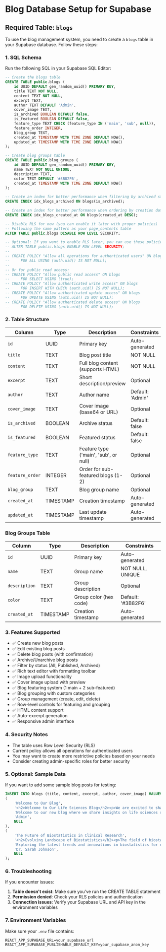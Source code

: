 # Blog Database Setup for Supabase

## Required Table: `blogs`

To use the blog management system, you need to create a `blogs` table in your Supabase database. Follow these steps:

### 1. SQL Schema

Run the following SQL in your Supabase SQL Editor:

```sql
-- Create the blogs table
CREATE TABLE public.blogs (
    id UUID DEFAULT gen_random_uuid() PRIMARY KEY,
    title TEXT NOT NULL,
    content TEXT NOT NULL,
    excerpt TEXT,
    author TEXT DEFAULT 'Admin',
    cover_image TEXT,
    is_archived BOOLEAN DEFAULT false,
    is_featured BOOLEAN DEFAULT false,
    feature_type TEXT CHECK (feature_type IN ('main', 'sub', null)),
    feature_order INTEGER,
    blog_group TEXT,
    created_at TIMESTAMP WITH TIME ZONE DEFAULT NOW(),
    updated_at TIMESTAMP WITH TIME ZONE DEFAULT NOW()
);

-- Create blog groups table
CREATE TABLE public.blog_groups (
    id UUID DEFAULT gen_random_uuid() PRIMARY KEY,
    name TEXT NOT NULL UNIQUE,
    description TEXT,
    color TEXT DEFAULT '#3B82F6',
    created_at TIMESTAMP WITH TIME ZONE DEFAULT NOW()
);

-- Create an index for better performance when filtering by archived status
CREATE INDEX idx_blogs_archived ON blogs(is_archived);

-- Create an index for better performance when ordering by creation date
CREATE INDEX idx_blogs_created_at ON blogs(created_at DESC);

-- Disable RLS for now (you can enable it later with proper policies)
-- Following the same pattern as your page_contents table
ALTER TABLE public.blogs DISABLE ROW LEVEL SECURITY;

-- Optional: If you want to enable RLS later, you can use these policies:
-- ALTER TABLE public.blogs ENABLE ROW LEVEL SECURITY;
-- 
-- CREATE POLICY "Allow all operations for authenticated users" ON blogs
--     FOR ALL USING (auth.uid() IS NOT NULL);
-- 
-- Or for public read access:
-- CREATE POLICY "Allow public read access" ON blogs
--     FOR SELECT USING (true);
-- CREATE POLICY "Allow authenticated write access" ON blogs
--     FOR INSERT WITH CHECK (auth.uid() IS NOT NULL);
-- CREATE POLICY "Allow authenticated update access" ON blogs
--     FOR UPDATE USING (auth.uid() IS NOT NULL);
-- CREATE POLICY "Allow authenticated delete access" ON blogs
--     FOR DELETE USING (auth.uid() IS NOT NULL);
```

### 2. Table Structure

| Column | Type | Description | Constraints |
|--------|------|-------------|-------------|
| `id` | UUID | Primary key | Auto-generated |
| `title` | TEXT | Blog post title | NOT NULL |
| `content` | TEXT | Full blog content (supports HTML) | NOT NULL |
| `excerpt` | TEXT | Short description/preview | Optional |
| `author` | TEXT | Author name | Default: 'Admin' |
| `cover_image` | TEXT | Cover image (base64 or URL) | Optional |
| `is_archived` | BOOLEAN | Archive status | Default: false |
| `is_featured` | BOOLEAN | Featured status | Default: false |
| `feature_type` | TEXT | Feature type ('main', 'sub', or null) | Optional |
| `feature_order` | INTEGER | Order for sub-featured blogs (1-2) | Optional |
| `blog_group` | TEXT | Blog group name | Optional |
| `created_at` | TIMESTAMP | Creation timestamp | Auto-generated |
| `updated_at` | TIMESTAMP | Last update timestamp | Auto-generated |

### Blog Groups Table

| Column | Type | Description | Constraints |
|--------|------|-------------|-------------|
| `id` | UUID | Primary key | Auto-generated |
| `name` | TEXT | Group name | NOT NULL, UNIQUE |
| `description` | TEXT | Group description | Optional |
| `color` | TEXT | Group color (hex code) | Default: '#3B82F6' |
| `created_at` | TIMESTAMP | Creation timestamp | Auto-generated |

### 3. Features Supported

- ✅ Create new blog posts
- ✅ Edit existing blog posts
- ✅ Delete blog posts (with confirmation)
- ✅ Archive/Unarchive blog posts
- ✅ Filter by status (All, Published, Archived)
- ✅ Rich text editor with formatting toolbar
- ✅ Image upload functionality
- ✅ Cover image upload with preview
- ✅ Blog featuring system (1 main + 2 sub-featured)
- ✅ Blog grouping with custom categories
- ✅ Group management (create, edit, delete)
- ✅ Row-level controls for featuring and grouping
- ✅ HTML content support
- ✅ Auto-excerpt generation
- ✅ Responsive admin interface

### 4. Security Notes

- The table uses Row Level Security (RLS)
- Current policy allows all operations for authenticated users
- You may want to create more restrictive policies based on your needs
- Consider creating admin-specific roles for better security

### 5. Optional: Sample Data

If you want to add some sample blog posts for testing:

```sql
INSERT INTO blogs (title, content, excerpt, author, cover_image) VALUES 
(
    'Welcome to Our Blog',
    '<h2>Welcome to Our Life Sciences Blog</h2><p>We are excited to share insights, industry news, and expert perspectives on life sciences recruitment and biometrics.</p><p>Stay tuned for regular updates on:</p><ul><li>Industry trends</li><li>Career advice</li><li>Company updates</li><li>Technical insights</li></ul>',
    'Welcome to our new blog where we share insights on life sciences recruitment and industry trends.',
    'Admin',
    NULL
),
(
    'The Future of Biostatistics in Clinical Research',
    '<h2>Evolving Landscape of Biostatistics</h2><p>The field of biostatistics is rapidly evolving with new methodologies and technologies...</p><h3>Key Trends</h3><p>Machine learning integration, real-world evidence, and adaptive trial designs are reshaping how we approach clinical research.</p>',
    'Exploring the latest trends and innovations in biostatistics for clinical research applications.',
    'Dr. Sarah Johnson',
    NULL
);
```

### 6. Troubleshooting

If you encounter issues:

1. **Table doesn't exist**: Make sure you've run the CREATE TABLE statement
2. **Permission denied**: Check your RLS policies and authentication
3. **Connection issues**: Verify your Supabase URL and API key in the environment variables

### 7. Environment Variables

Make sure your `.env` file contains:

```
REACT_APP_SUPABASE_URL=your_supabase_url
REACT_APP_SUPABASE_PUBLISHABLE_DEFAULT_KEY=your_supabase_anon_key
```
